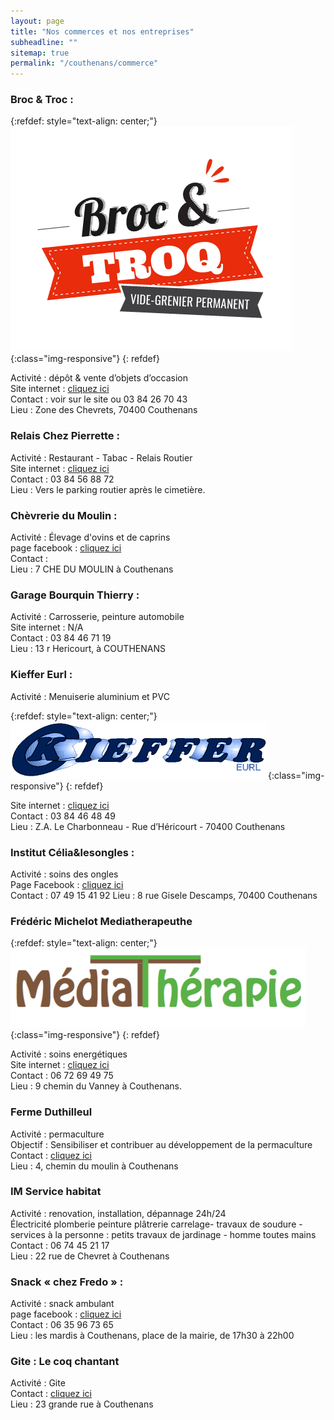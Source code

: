 ```yaml
---
layout: page
title: "Nos commerces et nos entreprises"
subheadline: ""
sitemap: true
permalink: "/couthenans/commerce"
---
```


### Broc & Troc : 

{:refdef: style="text-align: center;"}
![Broc and troc](/assets/img/broc_and_troc.png){:class="img-responsive"}
{: refdef}


Activité : dépôt & vente d’objets d’occasion  
Site internet : [cliquez ici](https://www.broc-and-troq.fr)  
Contact : voir sur le site ou 03 84 26 70 43  
Lieu : Zone des Chevrets, 70400 Couthenans



### Relais Chez Pierrette :
Activité : Restaurant - Tabac - Relais Routier  
Site internet : [cliquez ici](http://www.chezpierrette.fr)  
Contact : 03 84 56 88 72  
Lieu : Vers le parking routier après le cimetière.

### Chèvrerie du Moulin : 
Activité : Élevage d'ovins et de caprins  
page facebook : [cliquez ici](https://www.facebook.com/La-chevrerie-du-moulin-100318408255463/)  
Contact :  
Lieu : 7 CHE DU MOULIN à Couthenans

### Garage Bourquin Thierry :
Activité : Carrosserie, peinture automobile  
Site internet : N/A  
Contact : 03 84 46 71 19  
Lieu : 13 r Hericourt, à COUTHENANS

### Kieffer Eurl :
Activité : Menuiserie aluminium et PVC  

{:refdef: style="text-align: center;"}
![Entreprise Kieffer](/assets/img/kieffer.png){:class="img-responsive"}
{: refdef}


Site internet : [cliquez ici](https://www.menuiserie-kieffer.com)  
Contact : 03 84 46 48 49  
Lieu : Z.A. Le Charbonneau - Rue d’Héricourt - 70400 Couthenans

### Institut Célia&lesongles :
Activité : soins des ongles  
Page Facebook : [cliquez ici](https://www.instagram.com/celia.et.les.ongles)  
Contact : 07 49 15 41 92
Lieu : 8 rue Gisele Descamps, 70400 Couthenans

### Frédéric Michelot Mediatherapeuthe

{:refdef: style="text-align: center;"}
![Broc and troc](/assets/img/mediatherapie.png){:class="img-responsive"}
{: refdef}

Activité : soins energétiques  
Site internet : [cliquez ici](https://unchemindevolution.jimdofree.com)  
Contact : 06 72 69 49 75  
Lieu : 9 chemin du Vanney à Couthenans.

### Ferme Duthilleul

Activité : permaculture  
Objectif : Sensibiliser et contribuer au développement de la permaculture
Contact : [cliquez ici](https://www.facebook.com/Ferme-Duthilleul-2011409042412851)  
Lieu : 4, chemin du moulin à Couthenans


### IM Service habitat 
Activité : renovation, installation, dépannage 24h/24  
Électricité plomberie peinture plâtrerie carrelage- travaux de soudure - services à la personne : petits travaux de jardinage - homme toutes mains  
Contact : 06 74 45 21 17   
Lieu : 22 rue de Chevret à Couthenans  


### Snack « chez Fredo » :
Activité : snack ambulant  
page facebook : [cliquez ici](https://www.facebook.com/frederic.hurez.10)  
Contact : 06 35 96 73 65  
Lieu : les mardis à Couthenans, place de la mairie, de 17h30 à 22h00

### Gite : Le coq chantant
Activité : Gite  
Contact : [cliquez ici](https://lecoqchantant.goliday.com/fr)  
Lieu : 23 grande rue à Couthenans

 